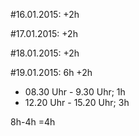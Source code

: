 #16.01.2015: +2h

#17.01.2015: +2h

#18.01.2015: +2h

#19.01.2015:
6h +2h 
* 08.30 Uhr - 9.30 Uhr; 1h
* 12.20 Uhr - 15.20 Uhr; 3h

8h-4h =4h
